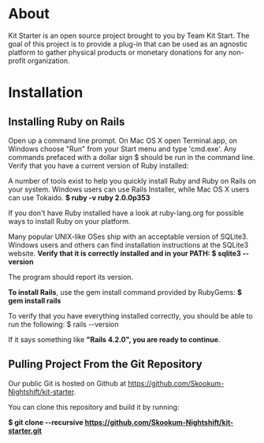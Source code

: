 # About

Kit Starter is an open source project brought to you by Team Kit Start. The goal of this project is to provide a plug-in that can be used as an agnostic platform to gather physical products or monetary donations for any non-profit organization.

# Installation

## Installing Ruby on Rails
Open up a command line prompt. On Mac OS X open Terminal.app, on Windows choose "Run" from your Start menu and type 'cmd.exe'. Any commands prefaced with a dollar sign $ should be run in the command line. Verify that you have a current version of Ruby installed:

A number of tools exist to help you quickly install Ruby and Ruby on Rails on your system. Windows users can use Rails Installer, while Mac OS X users can use Tokaido. **$ ruby -v ruby 2.0.0p353**

If you don't have Ruby installed have a look at ruby-lang.org for possible ways to install Ruby on your platform.

Many popular UNIX-like OSes ship with an acceptable version of SQLite3. Windows users and others can find installation instructions at the SQLite3 website. **Verify that it is correctly installed and in your PATH: $ sqlite3 --version**

The program should report its version.

**To install Rails**, use the gem install command provided by RubyGems: **$ gem install rails**

To verify that you have everything installed correctly, you should be able to run the following: $ rails --version

If it says something like **"Rails 4.2.0", you are ready to continue**.
## Pulling Project From the Git Repository
Our public Git is hosted on Github at https://github.com/Skookum-Nightshift/kit-starter.

You can clone this repository and build it by running:

**$ git clone --recursive https://github.com/Skookum-Nightshift/kit-starter.git**
